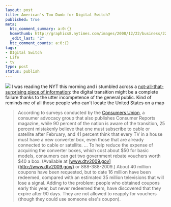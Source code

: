 ```yaml
--- 
layout: post
title: American's Too Dumb for Digital Switch?
published: true
meta: 
  btc_comment_summary: a:0:{}
  homethumb: http://graphics8.nytimes.com/images/2008/12/22/business/22digital02-190.jpg
  _edit_last: "2"
  btc_comment_counts: a:0:{}
tags: 
- DIgital Switch
- Life
- tv
type: post
status: publish
---
```

![](http://graphics8.nytimes.com/images/2008/12/22/business/22digital02-190.jpg) I was reading the NYT this morning and i stumbled across a [not-all-that-surprising piece of information](http://www.nytimes.com/2008/12/22/technology/22digital.html?_r=2&ref=business): the digital transition might be a complete failure thanks to the utter incompetence of the general public. Kind of reminds me of all those people who can't locate the United States on a map 

> According to surveys conducted by the [Consumers Union](http://topics.nytimes.com/top/reference/timestopics/organizations/c/consumers_union/index.html?inline=nyt-org), a consumer advocacy group that also publishes Consumer Reports magazine, while 90 percent of the nation is aware of the transition, 25 percent mistakenly believe that one must subscribe to cable or satellite after February, and 41 percent think that every TV in a house must have a new converter box, even those that are already connected to cable or satellite. ... To help reduce the expense of acquiring the converter boxes, which cost about $50 for basic models, consumers can get two government rebate vouchers worth $40 a box. (Available at [www.dtv2009.gov](http://www.dtv2009.gov/) or 888-388-2009.) About 40 million coupons have been requested, but to date 16 million have been redeemed, compared with an estimated 35 million televisions that will lose a signal. Adding to the problem: people who obtained coupons early this year, but never redeemed them, have discovered that they expire after 90 days. They are not allowed to reapply for vouchers (though they could use someone else's coupon).
